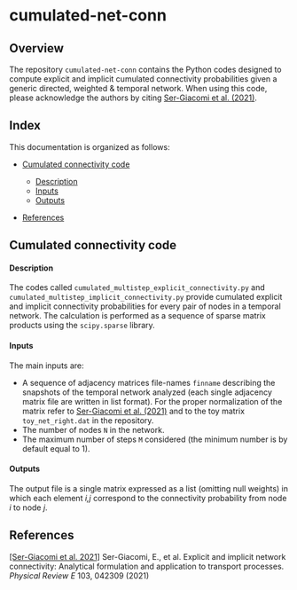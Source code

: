 # cumulated-net-conn

## Overview

The repository `cumulated-net-conn` contains the Python codes designed to compute explicit and implicit cumulated connectivity probabilities given a generic  directed, weighted & temporal network. When using this code, please acknowledge the authors by citing  [Ser-Giacomi et al. (2021)](#references).



## Index
This documentation is organized as follows:

- [Cumulated connectivity code](#cumulated-connectivity-code)
	- [Description](#description)
	- [Inputs](#inputs)
	- [Outputs](#outputs)
	
- [References](#references)



## Cumulated connectivity code

#### Description

The codes called `cumulated_multistep_explicit_connectivity.py` and `cumulated_multistep_implicit_connectivity.py` provide cumulated explicit and implicit connectivity probabilities for every pair of nodes in a temporal network. The calculation is performed as a sequence of sparse matrix products using the `scipy.sparse` library. 


#### Inputs

The main inputs are:

- A sequence of adjacency matrices file-names `finname` describing the snapshots of the temporal network analyzed (each single adjacency matrix file are written in list format). For the proper normalization of the matrix refer to [Ser-Giacomi et al. (2021)](#references) and to the toy matrix `toy_net_right.dat` in the repository.
- The number of nodes `N` in the network.
- The maximum number of steps `M` considered (the minimum number is by default equal to 1).


#### Outputs

The output file is a single matrix expressed as a list (omitting null weights) in which each element *i,j* correspond to the connectivity probability from node *i* to node *j*.



## References

[[Ser-Giacomi et al. 2021]](https://journals.aps.org/pre/abstract/10.1103/PhysRevE.103.042309) Ser-Giacomi, E., et al. Explicit and implicit network connectivity: Analytical formulation and application to transport processes. *Physical Review E* 103, 042309 (2021)





